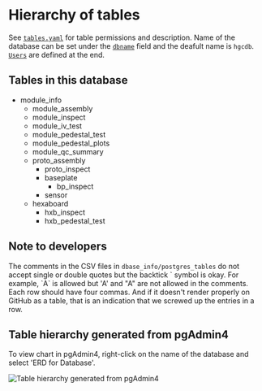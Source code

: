 # Hierarchy of tables
See [`tables.yaml`](tables.yaml#L3) for table permissions and description. Name of the database can be set under the [`dbname`](tables.yaml#L1) field and the deafult name is `hgcdb`. [`Users`](tables.yaml#L154) are defined at the end.

## Tables in this database
- module_info
  - module_assembly
  - module_inspect
  - module_iv_test
  - module_pedestal_test
  - module_pedestal_plots
  - module_qc_summary
  - proto_assembly
    - proto_inspect
    - baseplate
      - bp_inspect
    - sensor
  - hexaboard
    - hxb_inspect
    - hxb_pedestal_test

## Note to developers
The comments in the CSV files in `dbase_info/postgres_tables` do not accept single or double quotes but the backtick \` symbol is okay. For example, \`A` is allowed but \'A' and \"A" are not allowed in the comments. Each row should have four commas. And if it doesn't render properly on GitHub as a table, that is an indication that we screwed up the entries in a row.
  
## Table hierarchy generated from pgAdmin4
To view chart in pgAdmin4, right-click on the name of the database and select 'ERD for Database'.


![Table hierarchy generated from pgAdmin4](https://github.com/murthysindhu/HGC_DB_postgres/blob/main/db_at_a_glance.png?raw=true)


